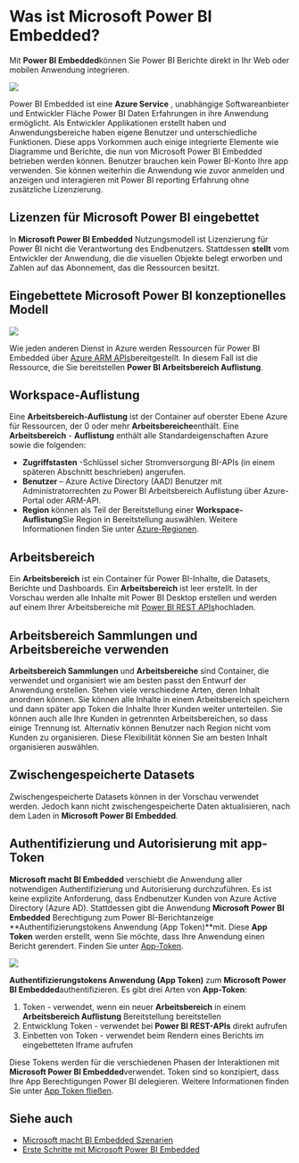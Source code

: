 <properties
   pageTitle="Was ist Microsoft Power BI Embedded?"
   description="Power BI Embedded können Sie Power BI-Berichten in das Web oder mobilen Anwendung integrieren, müssen Sie keine benutzerdefinierten Lösungen um Daten für die Benutzer"
   services="power-bi-embedded"
   documentationCenter=""
   authors="guyinacube"
   manager="erikre"
   editor=""
   tags=""/>
<tags
   ms.service="power-bi-embedded"
   ms.devlang="NA"
   ms.topic="article"
   ms.tgt_pltfrm="NA"
   ms.workload="powerbi"
   ms.date="10/04/2016"
   ms.author="asaxton"/>

# <a name="what-is-microsoft-power-bi-embedded"></a>Was ist Microsoft Power BI Embedded?

Mit **Power BI Embedded**können Sie Power BI Berichte direkt in Ihr Web oder mobilen Anwendung integrieren.

![](media\powerbi-embedded-whats-is\what-is.png)

Power BI Embedded ist eine **Azure Service** , unabhängige Softwareanbieter und Entwickler Fläche Power BI Daten Erfahrungen in ihre Anwendung ermöglicht. Als Entwickler Applikationen erstellt haben und Anwendungsbereiche haben eigene Benutzer und unterschiedliche Funktionen. Diese apps Vorkommen auch einige integrierte Elemente wie Diagramme und Berichte, die nun von Microsoft Power BI Embedded betrieben werden können. Benutzer brauchen kein Power BI-Konto Ihre app verwenden. Sie können weiterhin die Anwendung wie zuvor anmelden und anzeigen und interagieren mit Power BI reporting Erfahrung ohne zusätzliche Lizenzierung.

## <a name="licensing-for-microsoft-power-bi-embedded"></a>Lizenzen für Microsoft Power BI eingebettet

In **Microsoft Power BI Embedded** Nutzungsmodell ist Lizenzierung für Power BI nicht die Verantwortung des Endbenutzers.  Stattdessen **stellt** vom Entwickler der Anwendung, die die visuellen Objekte belegt erworben und Zahlen auf das Abonnement, das die Ressourcen besitzt.

## <a name="microsoft-power-bi-embedded-conceptual-model"></a>Eingebettete Microsoft Power BI konzeptionelles Modell

![](media\powerbi-embedded-whats-is\model.png)

Wie jeden anderen Dienst in Azure werden Ressourcen für Power BI Embedded über [Azure ARM APIs](https://msdn.microsoft.com/library/mt712306.aspx)bereitgestellt. In diesem Fall ist die Ressource, die Sie bereitstellen **Power BI Arbeitsbereich Auflistung**.

## <a name="workspace-collection"></a>Workspace-Auflistung

Eine **Arbeitsbereich-Auflistung** ist der Container auf oberster Ebene Azure für Ressourcen, der 0 oder mehr **Arbeitsbereiche**enthält.  Eine **Arbeitsbereich** - **Auflistung** enthält alle Standardeigenschaften Azure sowie die folgenden:

-   **Zugriffstasten** -Schlüssel sicher Stromversorgung BI-APIs (in einem späteren Abschnitt beschrieben) angerufen.
-   **Benutzer** – Azure Active Directory (AAD) Benutzer mit Administratorrechten zu Power BI Arbeitsbereich Auflistung über Azure-Portal oder ARM-API.
-   **Region** können als Teil der Bereitstellung einer **Workspace-Auflistung**Sie Region in Bereitstellung auswählen. Weitere Informationen finden Sie unter [Azure-Regionen](https://azure.microsoft.com/regions/).

## <a name="workspace"></a>Arbeitsbereich

Ein **Arbeitsbereich** ist ein Container für Power BI-Inhalte, die Datasets, Berichte und Dashboards. Ein **Arbeitsbereich** ist leer erstellt. In der Vorschau werden alle Inhalte mit Power BI Desktop erstellen und werden auf einem Ihrer Arbeitsbereiche mit [Power BI REST APIs](http://docs.powerbi.apiary.io/reference)hochladen.

## <a name="using-workspace-collections-and-workspaces"></a>Arbeitsbereich Sammlungen und Arbeitsbereiche verwenden
**Arbeitsbereich Sammlungen** und **Arbeitsbereiche** sind Container, die verwendet und organisiert wie am besten passt den Entwurf der Anwendung erstellen. Stehen viele verschiedene Arten, deren Inhalt anordnen können. Sie können alle Inhalte in einem Arbeitsbereich speichern und dann später app Token die Inhalte Ihrer Kunden weiter unterteilen. Sie können auch alle Ihre Kunden in getrennten Arbeitsbereichen, so dass einige Trennung ist. Alternativ können Benutzer nach Region nicht vom Kunden zu organisieren. Diese Flexibilität können Sie am besten Inhalt organisieren auswählen.

## <a name="cached-datasets"></a>Zwischengespeicherte Datasets

Zwischengespeicherte Datasets können in der Vorschau verwendet werden.  Jedoch kann nicht zwischengespeicherte Daten aktualisieren, nach dem Laden in **Microsoft Power BI Embedded**.

## <a name="authentication-and-authorization-with-app-tokens"></a>Authentifizierung und Autorisierung mit app-Token

**Microsoft macht BI Embedded** verschiebt die Anwendung aller notwendigen Authentifizierung und Autorisierung durchzuführen. Es ist keine explizite Anforderung, dass Endbenutzer Kunden von Azure Active Directory (Azure AD).  Stattdessen gibt die Anwendung **Microsoft Power BI Embedded** Berechtigung zum Power BI-Berichtanzeige **Authentifizierungstokens Anwendung (App Token)**mit.  Diese **App Token** werden erstellt, wenn Sie möchte, dass Ihre Anwendung einen Bericht gerendert.  Finden Sie unter [App-Token](power-bi-embedded-get-started-sample.md#key-flow).

![](media\powerbi-embedded-whats-is\app-tokens.png)

**Authentifizierungstokens Anwendung (App Token)** zum **Microsoft Power BI Embedded**authentifizieren.  Es gibt drei Arten von **App-Token**:

1.  Token - verwendet, wenn ein neuer **Arbeitsbereich** in einem **Arbeitsbereich Auflistung** Bereitstellung bereitstellen
2.  Entwicklung Token - verwendet bei **Power BI REST-APIs** direkt aufrufen
3.  Einbetten von Token - verwendet beim Rendern eines Berichts im eingebetteten Iframe aufrufen

Diese Tokens werden für die verschiedenen Phasen der Interaktionen mit **Microsoft Power BI Embedded**verwendet.  Token sind so konzipiert, dass Ihre App Berechtigungen Power BI delegieren. Weitere Informationen finden Sie unter [App Token fließen](power-bi-embedded-app-token-flow.md).

## <a name="see-also"></a>Siehe auch
- [Microsoft macht BI Embedded Szenarien](power-bi-embedded-scenarios.md)
- [Erste Schritte mit Microsoft Power BI Embedded](power-bi-embedded-get-started.md)
